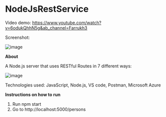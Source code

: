 # NodeJsRestService

Video demo: https://www.youtube.com/watch?v=6odukQhhN5g&ab_channel=Farrukh3

Screenshot:

![image](https://user-images.githubusercontent.com/44077833/139471187-0acad021-6b09-406d-bac9-f10366e36662.png)

**About**

A Node.js server that uses RESTful Routes in 7 different ways:

![image](https://user-images.githubusercontent.com/44077833/139470065-8fe62c75-0a93-4f02-88c5-43dd2d8a9bb7.png)

Technologies used: JavaScript, Node.js, VS code, Postman, Microsoft Azure

**Instructions on how to run**
1. Run npm start
2. Go to http://localhost:5000/persons
